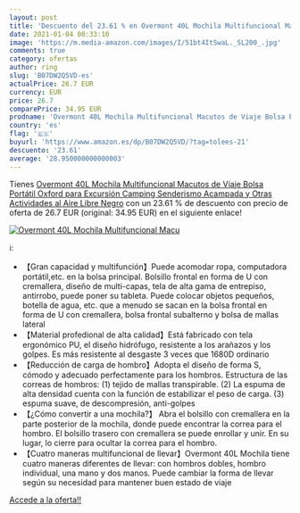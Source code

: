 ```yaml
---
layout: post
title: 'Descuento del 23.61 % en Overmont 40L Mochila Multifuncional Macu'
date: 2021-01-04 00:33:10
image: 'https://m.media-amazon.com/images/I/51bt4ItSwaL._SL200_.jpg'
comments: true
category: ofertas
author: ring
slug: 'B07DW2Q5VD-es'
actualPrice: 26.7 EUR
currency: EUR
price: 26.7
comparePrice: 34.95 EUR
prodname: 'Overmont 40L Mochila Multifuncional Macutos de Viaje Bolsa Portátil Oxford para Excursión Camping Senderismo Acampada y Otras Actividades al Aire Libre Negro'
country: 'es'
flag: '🇪🇸'
buyurl: 'https://www.amazon.es/dp/B07DW2Q5VD/?tag=tolees-21'
descuento: '23.61'
average: '28.950000000000003'
---
```


Tienes [Overmont 40L Mochila Multifuncional Macutos de Viaje Bolsa Portátil Oxford para Excursión Camping Senderismo Acampada y Otras Actividades al Aire Libre Negro](https://www.amazon.es/dp/B07DW2Q5VD/?tag=tolees-21) con un 23.61 % de descuento con precio de oferta de 26.7 EUR (original: 34.95 EUR) en el siguiente enlace!

[![Overmont 40L Mochila Multifuncional Macu](https://m.media-amazon.com/images/I/51bt4ItSwaL._SL200_.jpg)](https://www.amazon.es/dp/B07DW2Q5VD/?tag=tolees-21)

ℹ️:

- 【Gran capacidad y multifunción】Puede acomodar ropa, computadora portátil,etc. en la bolsa principal. Bolsillo frontal en forma de U con cremallera, diseño de multi-capas, tela de alta gama de entrepiso, antirrobo, puede poner su tableta. Puede colocar objetos pequeños, botella de agua, etc. que a menudo se sacan en la bolsa frontal en forma de U con cremallera, bolsa frontal subalterno y bolsa de mallas lateral
- 【Material profedional de alta calidad】Está fabricado con tela ergonómico PU, el diseño hidrófugo, resistente a los arañazos y los golpes. Es más resistente al desgaste 3 veces que 1680D ordinario
- 【Reducción de carga de hombro】Adopta el diseño de forma S, cómodo y adecuado perfectamente para los hombros. Estructura de las correas de hombros: (1) tejido de mallas transpirable. (2) La espuma de alta densidad cuenta con la función de estabilizar el peso de carga. (3) espuma suave, de descompresión, anti-golpes
- 【¿Cómo convertir a una mochila?】 Abra el bolsillo con cremallera en la parte posterior de la mochila, donde puede encontrar la correa para el hombro. El bolsillo trasero con cremallera se puede enrollar y unir. En su lugar, lo cierre para ocultar la correa para el hombro.
- 【Cuatro maneras multifuncional de llevar】Overmont 40L Mochila tiene cuatro maneras diferentes de llevar: con hombros dobles, hombro individual, una mano y dos manos. Puede cambiar la forma de llevar según su necesidad para mantener buen estado de viaje

[Accede a la oferta!!](https://www.amazon.es/dp/B07DW2Q5VD/?tag=tolees-21)
